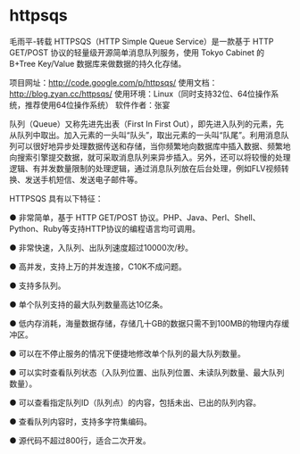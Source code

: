 # httpsqs
毛雨平-转载
HTTPSQS（HTTP Simple Queue Service）是一款基于 HTTP GET/POST 协议的轻量级开源简单消息队列服务，使用 Tokyo Cabinet 的 B+Tree Key/Value 数据库来做数据的持久化存储。

项目网址：http://code.google.com/p/httpsqs/
使用文档：http://blog.zyan.cc/httpsqs/
使用环境：Linux（同时支持32位、64位操作系统，推荐使用64位操作系统）
软件作者：张宴

队列（Queue）又称先进先出表（First In First Out），即先进入队列的元素，先从队列中取出。加入元素的一头叫“队头”，取出元素的一头叫“队尾”。利用消息队列可以很好地异步处理数据传送和存储，当你频繁地向数据库中插入数据、频繁地向搜索引擎提交数据，就可采取消息队列来异步插入。另外，还可以将较慢的处理逻辑、有并发数量限制的处理逻辑，通过消息队列放在后台处理，例如FLV视频转换、发送手机短信、发送电子邮件等。

HTTPSQS 具有以下特征：

● 非常简单，基于 HTTP GET/POST 协议。PHP、Java、Perl、Shell、Python、Ruby等支持HTTP协议的编程语言均可调用。

● 非常快速，入队列、出队列速度超过10000次/秒。

● 高并发，支持上万的并发连接，C10K不成问题。

● 支持多队列。

● 单个队列支持的最大队列数量高达10亿条。

● 低内存消耗，海量数据存储，存储几十GB的数据只需不到100MB的物理内存缓冲区。

● 可以在不停止服务的情况下便捷地修改单个队列的最大队列数量。

● 可以实时查看队列状态（入队列位置、出队列位置、未读队列数量、最大队列数量）。

● 可以查看指定队列ID（队列点）的内容，包括未出、已出的队列内容。

● 查看队列内容时，支持多字符集编码。

● 源代码不超过800行，适合二次开发。
